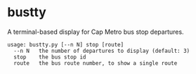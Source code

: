 bustty
======

A terminal-based display for Cap Metro bus stop departures.

    usage: bustty.py [--n N] stop [route]
      --n N   the number of departures to display (default: 3)
      stop    the bus stop id
      route   the bus route number, to show a single route
